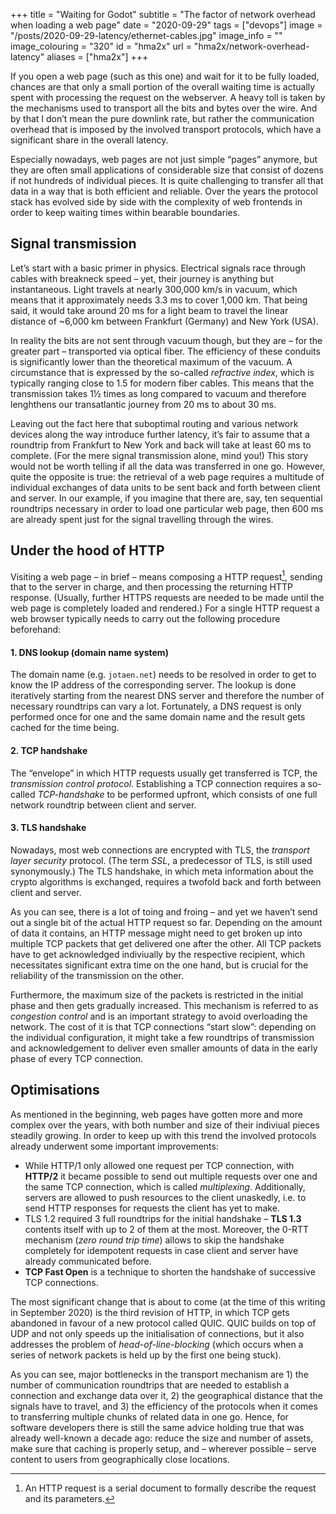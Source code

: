 +++
title = "Waiting for Godot"
subtitle = "The factor of network overhead when loading a web page"
date = "2020-09-29"
tags = ["devops"]
image = "/posts/2020-09-29-latency/ethernet-cables.jpg"
image_info = ""
image_colouring = "320"
id = "hma2x"
url = "hma2x/network-overhead-latency"
aliases = ["hma2x"]
+++

If you open a web page (such as this one) and wait for it to be fully loaded, chances are that only a small portion of the overall waiting time is actually spent with processing the request on the webserver. A heavy toll is taken by the mechanisms used to transport all the bits and bytes over the wire. And by that I don’t mean the pure downlink rate, but rather the communication overhead that is imposed by the involved transport protocols, which have a significant share in the overall latency.

Especially nowadays, web pages are not just simple “pages” anymore, but they are often small applications of considerable size that consist of dozens if not hundreds of individual pieces. It is quite challenging to transfer all that data in a way that is both efficient and reliable. Over the years the protocol stack has evolved side by side with the complexity of web frontends in order to keep waiting times within bearable boundaries.

## Signal transmission

Let’s start with a basic primer in physics. Electrical signals race through cables with breakneck speed – yet, their journey is anything but instantaneous. Light travels at nearly 300,000 km/s in vacuum, which means that it approximately needs 3.3 ms to cover 1,000 km. That being said, it would take around 20 ms for a light beam to travel the linear distance of ~6,000 km between Frankfurt (Germany) and New York (USA).

In reality the bits are not sent through vacuum though, but they are – for the greater part – transported via optical fiber. The efficiency of these conduits is significantly lower than the theoretical maximum of the vacuum. A circumstance that is expressed by the so-called *refractive index*, which is typically ranging close to 1.5 for modern fiber cables. This means that the transmission takes 1½ times as long compared to vacuum and therefore lenghthens our transatlantic journey from 20 ms to about 30 ms.

Leaving out the fact here that suboptimal routing and various network devices along the way introduce further latency, it’s fair to assume that a roundtrip from Frankfurt to New York and back will take at least 60 ms to complete. (For the mere signal transmission alone, mind you!) This story would not be worth telling if all the data was transferred in one go. However, quite the opposite is true: the retrieval of a web page requires a multitude of individual exchanges of data units to be sent back and forth between client and server. In our example, if you imagine that there are, say, ten sequential roundtrips necessary in order to load one particular web page, then 600 ms are already spent just for the signal travelling through the wires.

## Under the hood of HTTP

Visiting a web page – in brief – means composing a HTTP request[^1], sending that to the server in charge, and then processing the returning HTTP response. (Usually, further HTTPS requests are needed to be made until the web page is completely loaded and rendered.) For a single HTTP request a web browser typically needs to carry out the following procedure beforehand:

#### 1. DNS lookup (domain name system)
The domain name (e.g. `jotaen.net`) needs to be resolved in order to get to know the IP address of the corresponding server. The lookup is done iteratively starting from the nearest DNS server and therefore the number of necessary roundtrips can vary a lot. Fortunately, a DNS request is only performed once for one and the same domain name and the result gets cached for the time being.

#### 2. TCP handshake
The “envelope” in which HTTP requests usually get transferred is TCP, the *transmission control protocol*. Establishing a TCP connection requires a so-called *TCP-handshake* to be performed upfront, which consists of one full network roundtrip between client and server. 

#### 3. TLS handshake
Nowadays, most web connections are encrypted with TLS, the *transport layer security* protocol. (The term *SSL*, a predecessor of TLS, is still used synonymously.) The TLS handshake, in which meta information about the crypto algorithms is exchanged, requires a twofold back and forth between client and server.  

As you can see, there is a lot of toing and froing – and yet we haven’t send out a single bit of the actual HTTP request so far. Depending on the amount of data it contains, an HTTP message might need to get broken up into multiple TCP packets that get delivered one after the other. All TCP packets have to get acknowledged indiviually by the respective recipient, which necessitates significant extra time on the one hand, but is crucial for the reliability of the transmission on the other.

Furthermore, the maximum size of the packets is restricted in the initial phase and then gets gradually increased. This mechanism is referred to as *congestion control* and is an important strategy to avoid overloading the network. The cost of it is that TCP connections “start slow”: depending on the individual configuration, it might take a few roundtrips of transmission and acknowledgement to deliver even smaller amounts of data in the early phase of every TCP connection.

## Optimisations

As mentioned in the beginning, web pages have gotten more and more complex over the years, with both number and size of their indiviual pieces steadily growing. In order to keep up with this trend the involved protocols already underwent some important improvements:

- While HTTP/1 only allowed one request per TCP connection, with **HTTP/2** it became possible to send out multiple requests over one and the same TCP connection, which is called *multiplexing*. Additionally, servers are allowed to push resources to the client unaskedly, i.e. to send HTTP responses for requests the client has yet to make.
- TLS 1.2 required 3 full roundtrips for the initial handshake – **TLS 1.3** contents itself with up to 2 of them at the most. Moreover, the 0-RTT mechanism (*zero round trip time*) allows to skip the handshake completely for idempotent requests in case client and server have already communicated before.
- **TCP Fast Open** is a technique to shorten the handshake of successive TCP connections.

The most significant change that is about to come (at the time of this writing in September 2020) is the third revision of HTTP, in which TCP gets abandoned in favour of a new protocol called QUIC. QUIC builds on top of UDP and not only speeds up the initialisation of connections, but it also addresses the problem of *head-of-line-blocking* (which occurs when a series of network packets is held up by the first one being stuck).

As you can see, major bottlenecks in the transport mechanism are 1) the number of communication roundtrips that are needed to establish a connection and exchange data over it, 2) the geographical distance that the signals have to travel, and 3) the efficiency of the protocols when it comes to transferring multiple chunks of related data in one go. Hence, for software developers there is still the same advice holding true that was already well-known a decade ago: reduce the size and number of assets, make sure that caching is properly setup, and – wherever possible – serve content to users from geographically close locations.


[^1]: An HTTP request is a serial document to formally describe the request and its parameters.
